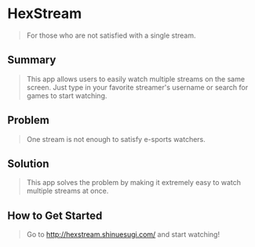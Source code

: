 # HexStream #
> For those who are not satisfied with a single stream.

## Summary ##
  > This app allows users to easily watch multiple streams on the same screen. Just type in
  your favorite streamer's username or search for games to start watching.

## Problem ##
  > One stream is not enough to satisfy e-sports watchers.

## Solution ##
  > This app solves the problem by making it extremely easy to watch multiple streams at once.

## How to Get Started ##
  > Go to http://hexstream.shinuesugi.com/ and start watching!
